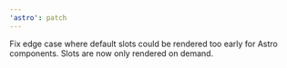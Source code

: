 ```yaml
---
'astro': patch
---
```


Fix edge case where default slots could be rendered too early for Astro components. Slots are now only rendered on demand.
